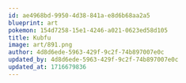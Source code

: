 ```yaml
---
id: ae4968bd-9950-4d38-841a-e8d6b68aa2a5
blueprint: art
pokemon: 154d7258-15e1-4246-a021-0623ed58d105
title: Kubfu
image: art/891.png
author: 4d8d6ede-5963-429f-9c2f-74b897007e0c
updated_by: 4d8d6ede-5963-429f-9c2f-74b897007e0c
updated_at: 1716679836
---
```

